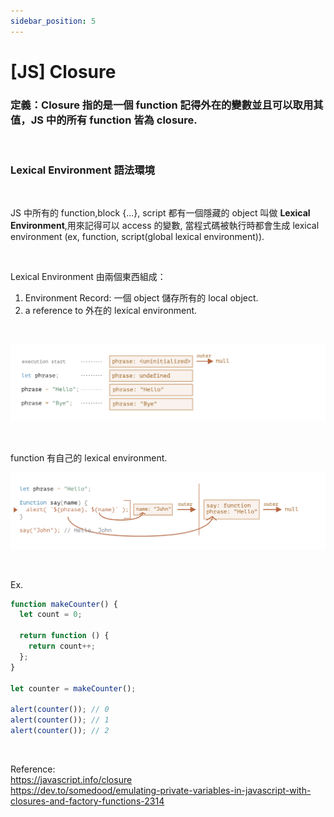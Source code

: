 ```yaml
---
sidebar_position: 5
---
```


# [JS] Closure

### 定義：Closure 指的是一個 function 記得外在的變數並且可以取用其值，JS 中的所有 function 皆為 closure.

&nbsp;

### Lexical Environment 語法環境

&nbsp;

JS 中所有的 function,block {...}, script 都有一個隱藏的 object 叫做 **Lexical Environment**,用來記得可以
access 的變數, 當程式碼被執行時都會生成 lexical environment (ex, function, script(global lexical environment)).

&nbsp;

Lexical Environment 由兩個東西組成：

1. Environment Record: 一個 object 儲存所有的 local object.
2. a reference to 外在的 lexical environment.

&nbsp;

![closure](./Img/closure.png)

&nbsp;

function 有自己的 lexical environment.

![closure](./Img/closure2.png)

&nbsp;

Ex.

```js
function makeCounter() {
  let count = 0;

  return function () {
    return count++;
  };
}

let counter = makeCounter();

alert(counter()); // 0
alert(counter()); // 1
alert(counter()); // 2
```

&nbsp;

Reference:  
https://javascript.info/closure  
https://dev.to/somedood/emulating-private-variables-in-javascript-with-closures-and-factory-functions-2314
